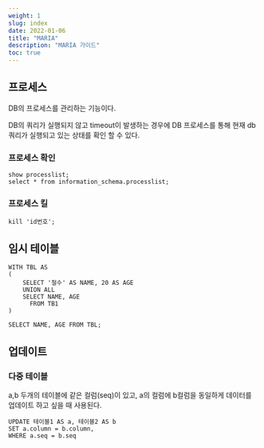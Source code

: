 ```yaml
---
weight: 1
slug: index
date: 2022-01-06
title: "MARIA"
description: "MARIA 가이드"
toc: true
---
```


## 프로세스

DB의 프로세스를 관리하는 기능이다.

DB의 쿼리가 실행되지 않고 timeout이 발생하는 경우에 DB 프로세스를 통해
현재 db쿼리가 실행되고 있는 상태를 확인 할 수 있다.

### 프로세스 확인

```
show processlist;
select * from information_schema.processlist;
```


### 프로세스 킬

```
kill 'id번호';
```

## 임시 테이블

```
WITH TBL AS
(
	SELECT '철수' AS NAME, 20 AS AGE
	UNION ALL
	SELECT NAME, AGE
	  FROM TB1
)

SELECT NAME, AGE FROM TBL;
```

## 업데이트


### 다중 테이블

a,b 두개의 테이블에 같은 컬럼(seq)이 있고, a의 컬럼에 b컬럼을 동일하게 데이터를 업데이트 하고
싶을 때 사용된다.

```
UPDATE 테이블1 AS a, 테이블2 AS b
SET a.column = b.column,
WHERE a.seq = b.seq
```

